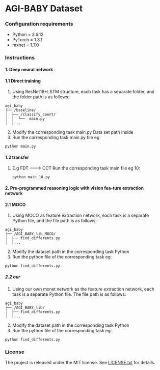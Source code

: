 # AGI-BABY Dataset


### Configuration requirements
- Python = 3.6.12
- PyTorch = 1.3.1
- mxnet = 1.7.0

### Instructions

#### 1. Deep neural network
#### 1.1 Direct training
1. Using ResNet18+LSTM structure, each task has a separate folder, and the folder path is as follows:
```
agi_baby
├── /baseline/
│  ├── /classify_count/
│  │  └──  main.py
│  │...
```
2. Modify the corresponding task main.py Data set path inside
3. Run the corresponding task main.py file
eg:
```
python main.py
```
#### 1.2 transfer

1. E.g FDT ---> CCT
    Run the corresponding task main file eg 10:
   ```
   python main_10.py
   ```


#### 2. Pre-programmed reasoning logic with vision fea-ture extraction network
#### 2.1 MOCO

1. Using MOCO as feature extraction network, each task is a separate Python file, and the file path is as follows:
```
agi_baby
├── /AGI_BABY_lib_MOCO/
│  ├── find_differents.py
│  │...
```
2. Modify the dataset path in the corresponding task Python
3. Run the python file of the corresponding task
eg:
```
python find_differents.py
```

##### 2.2 our
1. Using our own mxnet network as the feature extraction network, each task is a separate Python file. The file path is as follows:
```
agi_baby
├── /AGI_BABY_lib/
│  ├── find_differents.py
│  │...
```
2. Modify the dataset path in the corresponding task Python
3. Run the python file of the corresponding task
eg:
```
python find_differents.py
```



### License


The project is released under the MIT license. See [LICENSE.txt](./LICENSE) for details.

